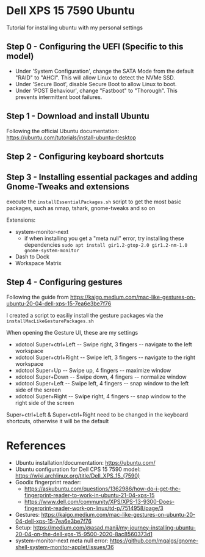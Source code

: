 # Dell XPS 15 7590 Ubuntu
Tutorial for installing ubuntu with my personal settings

## Step 0 - Configuring the UEFI (Specific to this model)
- Under 'System Configuration', change the SATA Mode from the default "RAID" to "AHCI". This will allow Linux to detect the NVMe SSD.
- Under 'Secure Boot', disable Secure Boot to allow Linux to boot.
- Under 'POST Behaviour', change "Fastboot" to "Thorough". This prevents intermittent boot failures.

## Step 1 - Download and install Ubuntu
Following the official Ubuntu documentation: https://ubuntu.com/tutorials/install-ubuntu-desktop

## Step 2 - Configuring keyboard shortcuts

## Step 3 - Installing essential packages and adding Gnome-Tweaks and extensions
execute the `installEssentialPackages.sh` script to get the most basic packages, such as nmap, tshark, gnome-tweaks and so on

Extensions:
- system-monitor-next
  - if when installing you get a "meta null" error, try installing these dependencies `sudo apt install gir1.2-gtop-2.0 gir1.2-nm-1.0 gnome-system-monitor`
- Dash to Dock
- Workspace Matrix

## Step 4 - Configuring gestures
Following the guide from https://kaigo.medium.com/mac-like-gestures-on-ubuntu-20-04-dell-xps-15-7ea6e3be7f76 

I created a script to easiliy install the gesture packages via the `installMacLikeGesturePackages.sh`

When opening the Gesture UI, these are my settings
- xdotool Super+ctrl+Left    -- Swipe right, 3 fingers    -- navigate to the left workspace
- xdotool Super+ctrl+Right   -- Swipe left, 3 fingers     -- navigate to the right workspace
- xdotool Super+Up           -- Swipe up, 4 fingers       -- maximize window
- xdotool Super+Down         -- Swipe down, 4 fingers     -- normalize window
- xdotool Super+Left         -- Swipe left, 4 fingers     -- snap window to the left side of the screen
- xdotool Super+Right        -- Swipe right, 4 fingers    -- snap window to the right side of the screen

Super+ctrl+Left & Super+ctrl+Right need to be changed in the keyboard shortcuts, otherwise it will be the default

# References
- Ubuntu installation/documentation: https://ubuntu.com/
- Ubuntu configuration for Dell CPS 15 7590 model: https://wiki.archlinux.org/title/Dell_XPS_15_(7590)
- Goodix fingerprint reader:
  - https://askubuntu.com/questions/1362986/how-do-i-get-the-fingerprint-reader-to-work-in-ubuntu-21-04-xps-15
  - https://www.dell.com/community/XPS/XPS-13-9300-Does-fingerprint-reader-work-on-linux/td-p/7514958/page/3
- Gestures: https://kaigo.medium.com/mac-like-gestures-on-ubuntu-20-04-dell-xps-15-7ea6e3be7f76
- Setup: https://medium.com/@asad.manji/my-journey-installing-ubuntu-20-04-on-the-dell-xps-15-9500-2020-8ac8560373d1
- system-monitor-next meta null error: https://github.com/mgalgs/gnome-shell-system-monitor-applet/issues/36
